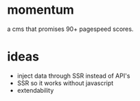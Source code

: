 # momentum

a cms that promises 90+ pagespeed scores.


# ideas
- inject data through SSR instead of API's
- SSR so it works without javascript
- extendability
